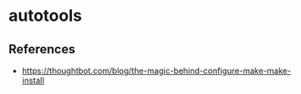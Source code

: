 # autotools


## References

- https://thoughtbot.com/blog/the-magic-behind-configure-make-make-install
